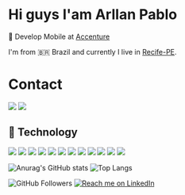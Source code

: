 #  Hi guys I'am Arllan Pablo

:iphone: Develop Mobile at [Accenture](https://www.accenture.com/br-pt) <br>

I'm from 🇧🇷 Brazil and currently I live in [Recife-PE](https://pt.wikipedia.org/wiki/Recife).


# Contact

[<img src="https://img.shields.io/badge/Gmail-D14836?&style=flat&logo=Gmail&logoColor=white&link=arllanpablo@gmail.com" />](mailto:arllanpablo@gmail.com)
[<img src="https://img.shields.io/badge/LinkedIn-0077B5?style=flat&logo=linkedin&logoColor=white" />](https://www.linkedin.com/in/arllan-pablo/)


## :iphone: Technology

[<img src="https://img.shields.io/badge/react_native-%2320232a.svg?style=for-the-badge&logo=react&logoColor=%2361DAFB" />](#)
[<img src="https://img.shields.io/badge/react-%2320232a.svg?style=for-the-badge&logo=react&logoColor=%2361DAFB" />](#)
[<img src="https://img.shields.io/badge/typescript-%23007ACC.svg?style=for-the-badge&logo=typescript&logoColor=white" />](#)
[<img src="https://img.shields.io/badge/javascript-%23323330.svg?style=for-the-badge&logo=javascript&logoColor=%23F7DF1E" />](#)
[<img src="https://img.shields.io/badge/mysql-%2300f.svg?style=for-the-badge&logo=mysql&logoColor=white" />](#)
[<img src="https://img.shields.io/badge/Realm-39477F?style=for-the-badge&logo=realm&logoColor=white" />](#)
[<img src="https://img.shields.io/badge/php-%23777BB4.svg?style=for-the-badge&logo=php&logoColor=white" />](#)
[<img src="https://img.shields.io/badge/node.js-6DA55F?style=for-the-badge&logo=node.js&logoColor=white" />](#)
[<img src="https://img.shields.io/badge/redux-%23593d88.svg?style=for-the-badge&logo=redux&logoColor=white" />](#)
[<img src="https://img.shields.io/badge/styled--components-DB7093?style=for-the-badge&logo=styled-components&logoColor=white" />](#)
[<img src="https://img.shields.io/badge/yarn-%232C8EBB.svg?style=for-the-badge&logo=yarn&logoColor=white" />](#)
[<img src="https://img.shields.io/badge/NPM-%23000000.svg?style=for-the-badge&logo=npm&logoColor=white" />](#)

![Anurag's GitHub stats](https://github-readme-stats.vercel.app/api?username=arllan&count_private=true) 
![Top Langs](https://github-readme-stats.vercel.app/api/top-langs/?username=arllan&layout=compact)

![GitHub Followers](https://img.shields.io/github/followers/arllan?style=social)  [![Reach me on LinkedIn](https://img.shields.io/badge/LinkedIn--_.svg?style=social&logo=linkedin&link=https://www.linkedin.com/in/arllan-pablo-431974106/)](https://www.linkedin.com/in/arllan-pablo-431974106/)



